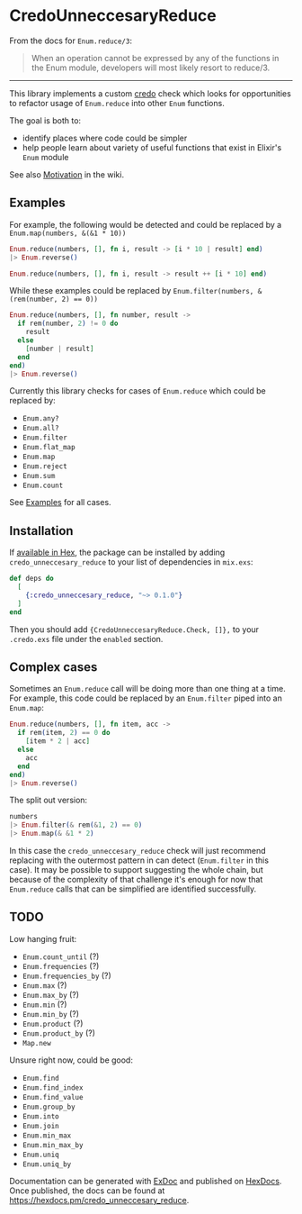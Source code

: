 # CredoUnneccesaryReduce

From the docs for `Enum.reduce/3`:

> When an operation cannot be expressed by any of the functions in the Enum module, developers will most likely resort to reduce/3.

-----

This library implements a custom [credo](https://github.com/rrrene/credo) check which looks for opportunities to refactor usage of `Enum.reduce` into other `Enum` functions.

The goal is both to:

* identify places where code could be simpler
* help people learn about variety of useful functions that exist in Elixir's `Enum` module

See also [Motivation](https://github.com/cheerfulstoic/credo_unneccesary_reduce/wiki/Motivation) in the wiki.

## Examples

For example, the following would be detected and could be replaced by a `Enum.map(numbers, &(&1 * 10))`

```elixir
Enum.reduce(numbers, [], fn i, result -> [i * 10 | result] end)
|> Enum.reverse()
```

```elixir
Enum.reduce(numbers, [], fn i, result -> result ++ [i * 10] end)
```

While these examples could be replaced by `Enum.filter(numbers, &(rem(number, 2) == 0))`

```elixir
Enum.reduce(numbers, [], fn number, result ->
  if rem(number, 2) != 0 do
    result
  else
    [number | result]
  end
end)
|> Enum.reverse()
```

Currently this library checks for cases of `Enum.reduce` which could be replaced by:

* `Enum.any?`
* `Enum.all?`
* `Enum.filter`
* `Enum.flat_map`
* `Enum.map`
* `Enum.reject`
* `Enum.sum`
* `Enum.count`

See [Examples](https://github.com/cheerfulstoic/credo_unneccesary_reduce/wiki/Examples) for all cases.

## Installation

If [available in Hex](https://hex.pm/docs/publish), the package can be installed
by adding `credo_unneccesary_reduce` to your list of dependencies in `mix.exs`:

```elixir
def deps do
  [
    {:credo_unneccesary_reduce, "~> 0.1.0"}
  ]
end
```

Then you should add `{CredoUnneccesaryReduce.Check, []},` to your `.credo.exs` file under the `enabled` section.

## Complex cases

Sometimes an `Enum.reduce` call will be doing more than one thing at a time.  For example, this code could be replaced by an `Enum.filter` piped into an `Enum.map`:

```elixir
Enum.reduce(numbers, [], fn item, acc ->
  if rem(item, 2) == 0 do
    [item * 2 | acc]
  else
    acc
  end
end)
|> Enum.reverse()
```

The split out version:

```elixir
numbers
|> Enum.filter(& rem(&1, 2) == 0)
|> Enum.map(& &1 * 2)
```

In this case the `credo_unneccesary_reduce` check will just recommend replacing with the outermost pattern in can detect (`Enum.filter` in this case).  It may be possible to support suggesting the whole chain, but because of the complexity of that challenge it's enough for now that `Enum.reduce` calls that can be simplified are identified successfully.

## TODO

Low hanging fruit:

* `Enum.count_until` (?)
* `Enum.frequencies` (?)
* `Enum.frequencies_by` (?)
* `Enum.max` (?)
* `Enum.max_by` (?)
* `Enum.min` (?)
* `Enum.min_by` (?)
* `Enum.product` (?)
* `Enum.product_by` (?)
* `Map.new`

Unsure right now, could be good:

* `Enum.find`
* `Enum.find_index`
* `Enum.find_value`
* `Enum.group_by`
* `Enum.into`
* `Enum.join`
* `Enum.min_max`
* `Enum.min_max_by`
* `Enum.uniq`
* `Enum.uniq_by`

Documentation can be generated with [ExDoc](https://github.com/elixir-lang/ex_doc)
and published on [HexDocs](https://hexdocs.pm). Once published, the docs can
be found at <https://hexdocs.pm/credo_unneccesary_reduce>.
